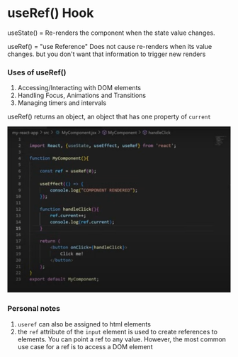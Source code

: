 # useRef() Hook

useState() = Re-renders the component when the state value changes.

useRef() = "use Reference" Does not cause re-renders when its value changes. but you don't want that information to trigger new renders

### Uses of useRef()

1. Accessing/Interacting with DOM elements
2. Handling Focus, Animations and Transitions
3. Managing timers and intervals

useRef() returns an object, an object that has one property of `current`

![alt text](image.png)

### Personal notes

1. `useref` can also be assigned to html elements
2. the `ref` attribute of the `input` element is used to create references to elements. You can point a ref to any value. However, the most common use case for a ref is to access a DOM element
